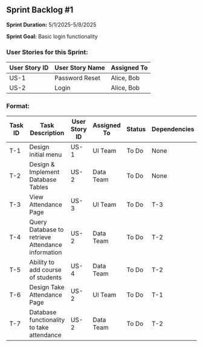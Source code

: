 ## Sprint Backlog #1 

**Sprint Duration:** 5/1/2025-5/8/2025

**Sprint Goal:** Basic login functionality

### User Stories for this Sprint:
| User Story ID  | User Story Name | Assigned To |
|----------------|-----------------|-------------|
| US-1           | Password Reset  |  Alice, Bob |
| US-2           | Login           |  Alice, Bob |

### Format:
| Task ID | Task Description | User Story ID | Assigned To | Status | Dependencies |
|---------|------------------|---------------|-------------|--------|--------------|
| T-1 | Design initial menu  | US-1          | UI Team     | To Do  |         None |
| T-2 | Design & Implement Database Tables   | US-2        | Data Team | To Do | None  |
| T-3 | View Attendance Page | US-3 | UI Team | To Do | T-3 |
| T-4 | Query Database to retrieve Attendance information | US-2 | Data Team | To Do | T-2 |
| T-5 | Ability to add course of students | US-4 | Data Team | To Do | T-2 | 
| T-6 | Design Take Attendance Page | US-2 | UI Team | To Do | T-1 |
| T-7 | Database functionality to take attendance | US-2 | Data Team | To Do | T-2 |
